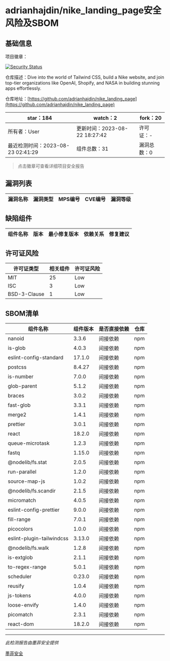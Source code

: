 # adrianhajdin/nike_landing_page安全风险及SBOM

## 基础信息

项目徽章：

[![Security Status](https://www.murphysec.com/platform3/v31/badge/1694057150069239808.svg)](https://www.murphysec.com/console/report/1693330483806359552/1694057150069239808)

仓库描述：Dive into the world of Tailwind CSS, build a Nike website, and join top-tier organizations like OpenAI, Shopify, and NASA in building stunning apps effortlessly.

仓库地址：[https://github.com/adrianhajdin/nike_landing_page](https://github.com/adrianhajdin/nike_landing_page)

| star：184 | watch：2 | fork：20 |
| ----------- | -------------- | ------------ |
| 所有者：User | 更新时间：2023-08-22 18:27:42 | 许可证：- |
| 最近检测时间：2023-08-23 02:41:29 | 组件总数：31 | 漏洞总数：0 |

> 点击徽章可查看详细项目安全报告



## 漏洞列表

| 漏洞名称 | 漏洞类型 | MPS编号 | CVE编号 | 漏洞等级 |
| ------- | ------ | ------- | ------ | ----- |





## 缺陷组件

| 组件名称 | 版本 | 最小修复版本 | 依赖关系 | 修复建议 |
| -------- | ---- | ------------ | -------- | -------- |





## 许可证风险

| 许可证类型 | 相关组件 | 许可证风险 |
| ---------- | -------- | ---------- |
|MIT|25|Low|
|ISC|3|Low|
|BSD-3-Clause|1|Low|




## SBOM清单

| 组件名称 | 组件版本 | 是否直接依赖 | 仓库 |
| -------- | -------- | ------------ | ---- |
|nanoid|3.3.6|间接依赖|npm|
|is-glob|4.0.3|间接依赖|npm|
|eslint-config-standard|17.1.0|间接依赖|npm|
|postcss|8.4.27|间接依赖|npm|
|is-number|7.0.0|间接依赖|npm|
|glob-parent|5.1.2|间接依赖|npm|
|braces|3.0.2|间接依赖|npm|
|fast-glob|3.3.1|间接依赖|npm|
|merge2|1.4.1|间接依赖|npm|
|prettier|3.0.1|间接依赖|npm|
|react|18.2.0|间接依赖|npm|
|queue-microtask|1.2.3|间接依赖|npm|
|fastq|1.15.0|间接依赖|npm|
|@nodelib/fs.stat|2.0.5|间接依赖|npm|
|run-parallel|1.2.0|间接依赖|npm|
|source-map-js|1.0.2|间接依赖|npm|
|@nodelib/fs.scandir|2.1.5|间接依赖|npm|
|micromatch|4.0.5|间接依赖|npm|
|eslint-config-prettier|9.0.0|间接依赖|npm|
|fill-range|7.0.1|间接依赖|npm|
|picocolors|1.0.0|间接依赖|npm|
|eslint-plugin-tailwindcss|3.13.0|间接依赖|npm|
|@nodelib/fs.walk|1.2.8|间接依赖|npm|
|is-extglob|2.1.1|间接依赖|npm|
|to-regex-range|5.0.1|间接依赖|npm|
|scheduler|0.23.0|间接依赖|npm|
|reusify|1.0.4|间接依赖|npm|
|js-tokens|4.0.0|间接依赖|npm|
|loose-envify|1.4.0|间接依赖|npm|
|picomatch|2.3.1|间接依赖|npm|
|react-dom|18.2.0|间接依赖|npm|


------

*此检测报告由墨菲安全提供*

[墨菲安全](www.murphysec.com)